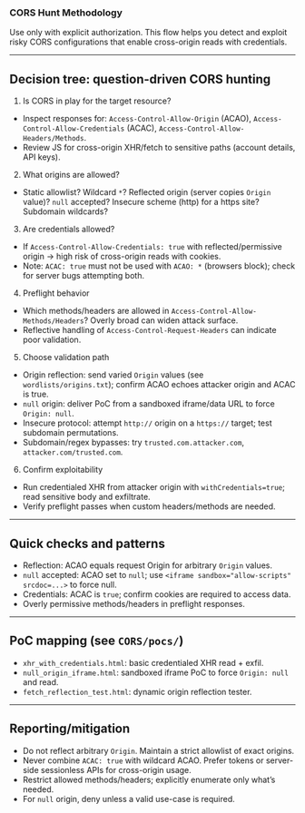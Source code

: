 ### CORS Hunt Methodology

Use only with explicit authorization. This flow helps you detect and exploit risky CORS configurations that enable cross-origin reads with credentials.

---

## Decision tree: question-driven CORS hunting

1) Is CORS in play for the target resource?
- Inspect responses for: `Access-Control-Allow-Origin` (ACAO), `Access-Control-Allow-Credentials` (ACAC), `Access-Control-Allow-Headers/Methods`.
- Review JS for cross-origin XHR/fetch to sensitive paths (account details, API keys).

2) What origins are allowed?
- Static allowlist? Wildcard `*`? Reflected origin (server copies `Origin` value)? `null` accepted? Insecure scheme (http) for a https site? Subdomain wildcards?

3) Are credentials allowed?
- If `Access-Control-Allow-Credentials: true` with reflected/permissive origin → high risk of cross-origin reads with cookies.
- Note: `ACAC: true` must not be used with `ACAO: *` (browsers block); check for server bugs attempting both.

4) Preflight behavior
- Which methods/headers are allowed in `Access-Control-Allow-Methods/Headers`? Overly broad can widen attack surface.
- Reflective handling of `Access-Control-Request-Headers` can indicate poor validation.

5) Choose validation path
- Origin reflection: send varied `Origin` values (see `wordlists/origins.txt`); confirm ACAO echoes attacker origin and ACAC is true.
- `null` origin: deliver PoC from a sandboxed iframe/data URL to force `Origin: null`.
- Insecure protocol: attempt `http://` origin on a `https://` target; test subdomain permutations.
- Subdomain/regex bypasses: try `trusted.com.attacker.com`, `attacker.com/trusted.com`.

6) Confirm exploitability
- Run credentialed XHR from attacker origin with `withCredentials=true`; read sensitive body and exfiltrate.
- Verify preflight passes when custom headers/methods are needed.

---

## Quick checks and patterns

- Reflection: ACAO equals request Origin for arbitrary `Origin` values.
- `null` accepted: ACAO set to `null`; use `<iframe sandbox="allow-scripts" srcdoc=...>` to force null.
- Credentials: ACAC is `true`; confirm cookies are required to access data.
- Overly permissive methods/headers in preflight responses.

---

## PoC mapping (see `CORS/pocs/`)

- `xhr_with_credentials.html`: basic credentialed XHR read + exfil.
- `null_origin_iframe.html`: sandboxed iframe PoC to force `Origin: null` and read.
- `fetch_reflection_test.html`: dynamic origin reflection tester.

---

## Reporting/mitigation

- Do not reflect arbitrary `Origin`. Maintain a strict allowlist of exact origins.
- Never combine `ACAC: true` with wildcard ACAO. Prefer tokens or server-side sessionless APIs for cross-origin usage.
- Restrict allowed methods/headers; explicitly enumerate only what’s needed.
- For `null` origin, deny unless a valid use-case is required.


